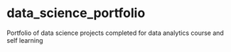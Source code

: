 # data_science_portfolio
Portfolio of data science projects completed for data analytics course and self learning
